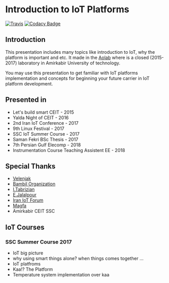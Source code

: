 # Introduction to IoT Platforms
[![Travis](https://img.shields.io/travis/com/I1820/Platform101.svg?style=flat-square)](https://travis-ci.com/I1820/Platform101)
[![Codacy Badge](https://img.shields.io/codacy/grade/5e1c0d0e79404c19be557ed3797f8d21.svg?style=flat-square)](https://www.codacy.com/project/i1820/Platform101/dashboard)

## Introduction

This presentation includes many topics like introduction to IoT, why the platform is important and etc.
It made in the [Aolab](http://aolab.github.io/) where is a closed (2015-2017) laboratory in Amirkabir University of technology.

You may use this presentation to get familiar with IoT platforms implementation and concepts
for beginning your future carrier in IoT platform development.

## Presented in

- Let's build smart CEIT - 2015
- Yalda Night of CEIT - 2016
- 2nd Iran IoT Conference - 2017
- 9th Linux Festival - 2017
- SSC IoT Summer Course - 2017
- Saman Fekri BSc Thesis - 2017
- 7th Persian Gulf Elecomp - 2018
- Instrumentation Course Teaching Assistent EE - 2018

## Special Thanks

- [Velenjak](https://en.wikipedia.org/wiki/Velenjak)
- [Bambil Organization](https://bambil.github.io/)
- [I.Tabrizian](https://github.com/tabrizian)
- [E.Jalalpour](http://ceit.aut.ac.ir/~jalalpour/)
- [Iran IoT Forum](http://www.iraniotforum.org/)
- [Magfa](https://magfa.com)
- Amirkabir CEIT SSC


## IoT Courses
### SSC Summer Course 2017

- IoT big picture
- why using smart things alone? when things comes together ...
- IoT platfroms
- Kaa!? The Platform
- Temperature system implementation over kaa
